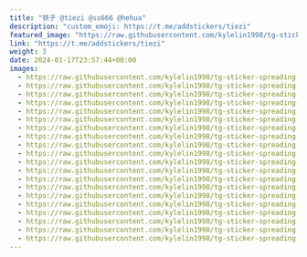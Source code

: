 ```yaml
---
title: "铁子 @tiezi @ss666 @hehua"
description: "custom_emoji: https://t.me/addstickers/tiezi"
featured_image: "https://raw.githubusercontent.com/kylelin1998/tg-sticker-spreading-worldwide-images/main/img/7e038705-75dc-4fb5-97a8-6eeb0c8a2fee.jpg"
link: "https://t.me/addstickers/tiezi"
weight: 3
date: 2024-01-17T23:57:44+08:00
images:
  - https://raw.githubusercontent.com/kylelin1998/tg-sticker-spreading-worldwide-images/main/img/7e038705-75dc-4fb5-97a8-6eeb0c8a2fee.jpg
  - https://raw.githubusercontent.com/kylelin1998/tg-sticker-spreading-worldwide-images/main/img/11cfac59-c5fe-4577-afc1-1582236a57f7.jpg
  - https://raw.githubusercontent.com/kylelin1998/tg-sticker-spreading-worldwide-images/main/img/d1dc6485-26ae-4b28-9129-3a8966e05e0e.jpg
  - https://raw.githubusercontent.com/kylelin1998/tg-sticker-spreading-worldwide-images/main/img/5749df79-8479-440f-ac9f-c76b1586708d.jpg
  - https://raw.githubusercontent.com/kylelin1998/tg-sticker-spreading-worldwide-images/main/img/437824f2-c6ad-42e2-a3b6-062fe91b5010.jpg
  - https://raw.githubusercontent.com/kylelin1998/tg-sticker-spreading-worldwide-images/main/img/316bd041-4d94-4049-822d-a55486a2455e.jpg
  - https://raw.githubusercontent.com/kylelin1998/tg-sticker-spreading-worldwide-images/main/img/44d24903-9032-4689-b449-c22517b6bc97.jpg
  - https://raw.githubusercontent.com/kylelin1998/tg-sticker-spreading-worldwide-images/main/img/8a8273b2-2d7c-41fe-9acc-64cd05ee124d.jpg
  - https://raw.githubusercontent.com/kylelin1998/tg-sticker-spreading-worldwide-images/main/img/4fb69465-1a6e-4a56-b394-a668c446ddd1.jpg
  - https://raw.githubusercontent.com/kylelin1998/tg-sticker-spreading-worldwide-images/main/img/d0527f95-90ea-4477-a703-2d810e1895af.jpg
  - https://raw.githubusercontent.com/kylelin1998/tg-sticker-spreading-worldwide-images/main/img/9cf3d3c1-4929-4c66-8d8e-728f97001350.jpg
  - https://raw.githubusercontent.com/kylelin1998/tg-sticker-spreading-worldwide-images/main/img/eab733e9-e100-458a-ae04-f0dd096997d1.jpg
  - https://raw.githubusercontent.com/kylelin1998/tg-sticker-spreading-worldwide-images/main/img/d91888be-221f-41b8-970f-1a52c9971e0c.jpg
  - https://raw.githubusercontent.com/kylelin1998/tg-sticker-spreading-worldwide-images/main/img/8330ffb1-a910-4a84-b315-5ea0d9002221.jpg
  - https://raw.githubusercontent.com/kylelin1998/tg-sticker-spreading-worldwide-images/main/img/8ea52478-a8be-498d-8a58-2420e5998772.jpg
  - https://raw.githubusercontent.com/kylelin1998/tg-sticker-spreading-worldwide-images/main/img/130282c3-d760-4190-91e7-4b57cf7690c3.jpg
  - https://raw.githubusercontent.com/kylelin1998/tg-sticker-spreading-worldwide-images/main/img/3791efde-18c3-4f5e-9383-09719fa5d692.jpg
  - https://raw.githubusercontent.com/kylelin1998/tg-sticker-spreading-worldwide-images/main/img/4b4c09fb-fa9f-4dfb-b90d-e7645312334a.jpg
  - https://raw.githubusercontent.com/kylelin1998/tg-sticker-spreading-worldwide-images/main/img/9750f93f-de14-4c71-b0e3-6b078867f4a7.jpg
  - https://raw.githubusercontent.com/kylelin1998/tg-sticker-spreading-worldwide-images/main/img/a1f34aa6-f516-4c14-9dd9-0e986b4f9d5b.jpg
---
```

